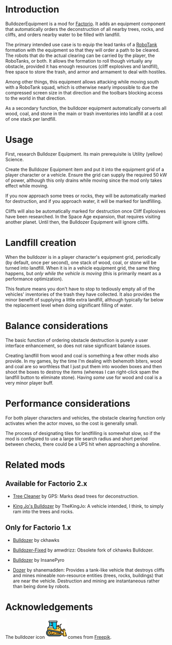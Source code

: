 Introduction
============

BulldozerEquipment is a mod for [Factorio](https://wiki.factorio.com/).
It adds an equipment component that automatically orders the
deconstruction of all nearby trees, rocks, and cliffs, and orders nearby
water to be filled with landfill.

The primary intended use case is to equip the lead tanks of a
[RoboTank](https://mods.factorio.com/mod/RoboTank) formation with the
equipment so that they will order a path to be cleared.  The robots that
do the actual clearing can be carried by the player, the RoboTanks, or
both.  It allows the formation to roll though virtually any obstacle,
provided it has enough resources (cliff explosives and landfill), free
space to store the trash, and armor and armament to deal with hostiles.

Among other things, this equipment allows attacking while moving south
with a RoboTank squad, which is otherwise nearly impossible to due the
compressed screen size in that direction and the toolbars blocking
access to the world in that direction.

As a secondary function, the bulldozer equipment automatically converts
all wood, coal, and stone in the main or trash inventories into landfill
at a cost of one stack per landfill.


Usage
=====

First, research Bulldozer Equipment.  Its main prerequisite is
Utility (yellow) Science.

Create the Bulldozer Equipment item and put it into the equipment grid
of a player character or a vehicle.  Ensure the grid can supply the
required 50 kW of power, although this only drains while moving since
the mod only takes effect while moving.

If you now approach some trees or rocks, they will be automatically
marked for destruction, and if you approach water, it will be marked for
landfilling.

Cliffs will also be automatically marked for destruction once Cliff
Explosives have been researched.  In the Space Age expansion, that
requires visiting another planet.  Until then, the Bulldozer Equipment
will ignore cliffs.


Landfill creation
=================

When the bulldozer is in a player character's equipment grid,
periodically (by default, once per second), one stack of wood, coal, or
stone will be turned into landfill.  When it is in a vehicle equipment
grid, the same thing happens, but *only while the vehicle is moving*
(this is primarily meant as a performance optimization).

This feature means you don't have to stop to tediously empty all of the
vehicles' inventories of the trash they have collected.  It also
provides the minor benefit of supplying a little extra landfill,
although typically far below the replacement level when doing
significant filling of water.


Balance considerations
======================

The basic function of ordering obstacle destruction is purely a user
interface enhancement, so does not raise significant balance issues.

Creating landfill from wood and coal is something a few other mods also
provide.  In my games, by the time I'm dealing with behemoth biters,
wood and coal are so worthless that I just put them into wooden boxes
and then shoot the boxes to destroy the items (whereas I can right-click
spam the landfill button to eliminate stone).  Having *some* use for
wood and coal is a very minor player buff.


Performance considerations
==========================

For both player characters and vehicles, the obstacle clearing function
only activates when the actor moves, so the cost is generally small.

The process of designating tiles for landfilling is somewhat slow, so if
the mod is configured to use a large tile search radius and short period
between checks, there could be a UPS hit when approaching a shoreline.


Related mods
============

Available for Factorio 2.x
--------------------------

* [Tree Cleaner](https://mods.factorio.com/mod/TreeCleaner) by
  GPS: Marks dead trees for deconstruction.

* [King Jo's Bulldozer](https://mods.factorio.com/mod/kj_bulldozer) by
  TheKingJo: A vehicle intended, I think, to simply ram into the trees
  and rocks.


Only for Factorio 1.x
---------------------

* [Bulldozer](https://mods.factorio.com/mod/bulldozer) by ckhawks

* [Bulldozer-Fixed](https://mods.factorio.com/mod/bulldozer-fixed) by
  amwdrizz: Obsolete fork of ckhawks Bulldozer.

* [Bulldozer](https://mods.factorio.com/mod/Bulldozzer) by InsanePyro

* [Dozer](https://mods.factorio.com/mod/dozer) by shanemadden: Provides
  a tank-like vehicle that destroys cliffs and mines mineable
  non-resource entities (trees, rocks, buildings) that are near the
  vehicle.  Destruction and mining are instantaneous rather than being
  done by robots.


Acknowledgements
================

The bulldozer icon ![Bulldozer Icon](thumbnail.png) comes from
<a href="https://www.freepik.com/icon/bulldozer_10984315#fromView=keyword&page=2&position=94&uuid=7c749113-0d7b-4d98-8946-5d19b072c52d">Freepik</a>.
